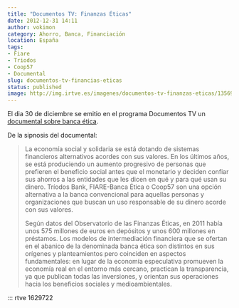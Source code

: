 ```yaml
---
title: "Documentos TV: Finanzas Éticas"
date: 2012-12-31 14:11
author: vokimon
category: Ahorro, Banca, Financiación
location: España
tags:
- Fiare
- Triodos
- Coop57
- Documental
slug: documentos-tv-financias-eticas
status: published
image: http://img.irtve.es/imagenes/documentos-tv-finanzas-eticas/1356913595883.JPG
---
```


El dia 30 de diciembre se emitio en el programa Documentos TV un [documental sobre banca ética](http://www.rtve.es/alacarta/videos/documentos-tv/documentos-tv-finanzas-eticas/1629722/).

De la sipnosis del documental:

> La economía social y solidaria se está dotando de sistemas financieros alternativos acordes con sus valores.
> En los últimos años, se está produciendo un aumento progresivo de personas
> que prefieren el beneficio social antes que el monetario y
> deciden confiar sus ahorros a las entidades que les dicen en qué y para qué usan su dinero.
> Tríodos Bank, FIARE-Banca Ética o Coop57 son una opción alternativa a la banca convencional
> para aquellas personas y organizaciones que buscan un uso responsable de su dinero acorde con sus valores.
> 
> Según datos del Observatorio de las Finanzas Éticas,
> en 2011 había unos 575 millones de euros en depósitos y unos 600 millones en préstamos.
> Los modelos de intermediación financiera que se ofertan en el abanico de la denominada banca ética
> son distintos en sus orígenes y planteamientos pero coinciden en aspectos fundamentales:
> en lugar de la economía especulativa promueven la economía real en el entorno más cercano,
> practican la transparencia, ya que publican todas las inversiones,
> y orientan sus operaciones hacia los beneficios sociales y medioambientales.

::: rtve 1629722


